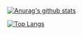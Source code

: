 [![Anurag's github stats](https://github-readme-stats.vercel.app/api?username=rcfroggatt786)](https://github.com/anuraghazra/github-readme-stats)

[![Top Langs](https://github-readme-stats.vercel.app/api/top-langs/?username=rcfroggatt786&layout=compact)](https://github.com/anuraghazra/github-readme-stats)
<!--
**rcfroggatt786/rcfroggatt786** is a ✨ _special_ ✨ repository because its `README.md` (this file) appears on your GitHub profile.

Here are some ideas to get you started:

- 🔭 I’m currently working on ...
- 🌱 I’m currently learning ...
- 👯 I’m looking to collaborate on ...
- 🤔 I’m looking for help with ...
- 💬 Ask me about ...
- 📫 How to reach me: ...
- 😄 Pronouns: ...
- ⚡ Fun fact: ...
-->
